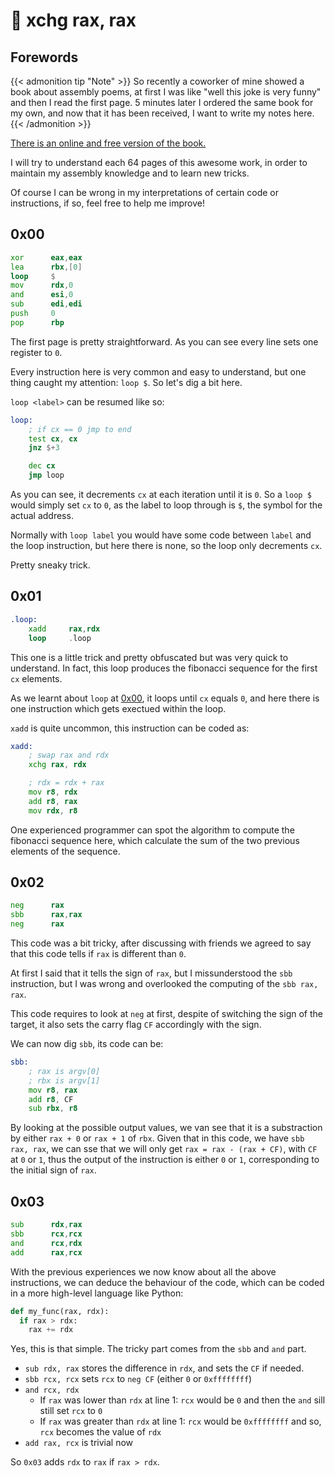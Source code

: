 # 🔎 xchg rax, rax


## Forewords

{{< admonition tip "Note" >}}
So recently a coworker of mine showed a book about assembly poems, at first I was like "well this joke is very funny" and then I read the first page. 5 minutes later I ordered the same book for my own, and now that it has been received, I want to write my notes here.
{{< /admonition >}}

[There is an online and free version of the book.](https://www.xorpd.net/pages/xchg_rax/snip_00.html)

I will try to understand each 64 pages of this awesome work, in order to maintain my assembly knowledge and to learn new tricks.

Of course I can be wrong in my interpretations of certain code or instructions, if so, feel free to help me improve!

## 0x00

```asm
xor      eax,eax
lea      rbx,[0]
loop     $
mov      rdx,0
and      esi,0
sub      edi,edi
push     0
pop      rbp
```

The first page is pretty straightforward. As you can see every line sets one register to `0`.

Every instruction here is very common and easy to understand, but one thing caught my attention: `loop $`. So let's dig a bit here.

`loop <label>` can be resumed like so:

```asm
loop:
    ; if cx == 0 jmp to end
    test cx, cx
    jnz $+3

    dec cx
    jmp loop
```

As you can see, it decrements `cx` at each iteration until it is `0`. So a `loop $` would simply set `cx` to `0`, as the label to loop through is `$`, the symbol for the actual address.

Normally with `loop label` you would have some code between `label` and the loop instruction, but here there is none, so the loop only decrements `cx`.

Pretty sneaky trick.

## 0x01

```asm
.loop:
    xadd     rax,rdx
    loop     .loop
```

This one is a little trick and pretty obfuscated but was very quick to understand. In fact, this loop produces the fibonacci sequence for the first `cx` elements.

As we learnt about `loop` at [0x00](#0x00), it loops until `cx` equals `0`, and here there is one instruction which gets exectued within the loop.

`xadd` is quite uncommon, this instruction can be coded as:

```asm
xadd:
    ; swap rax and rdx
    xchg rax, rdx

    ; rdx = rdx + rax
    mov r8, rdx
    add r8, rax
    mov rdx, r8
```

One experienced programmer can spot the algorithm to compute the fibonacci sequence here, which calculate the sum of the two previous elements of the sequence.

## 0x02

```asm
neg      rax
sbb      rax,rax
neg      rax
```

This code was a bit tricky, after discussing with friends we agreed to say that this code tells if `rax` is different than `0`.

At first I said that it tells the sign of `rax`, but I missunderstood the `sbb` instruction, but I was wrong and overlooked the computing of the `sbb rax, rax`.

This code requires to look at `neg` at first, despite of switching the sign of the target, it also sets the carry flag `CF` accordingly with the sign.

We can now dig `sbb`, its code can be:

```asm
sbb:
    ; rax is argv[0]
    ; rbx is argv[1]
    mov r8, rax
    add r8, CF
    sub rbx, r8
```

By looking at the possible output values, we van see that it is a substraction by either `rax + 0` or `rax + 1` of `rbx`. Given that in this code, we have `sbb rax, rax`, we can sse that we will only get `rax = rax - (rax + CF)`, with `CF` at `0` or `1`, thus the output of the instruction is either `0` or `1`, corresponding to the initial sign of `rax`.

## 0x03

```asm
sub      rdx,rax
sbb      rcx,rcx
and      rcx,rdx
add      rax,rcx
```

With the previous experiences we now know about all the above instructions, we can deduce the behaviour of the code, which can be coded in a more high-level language like Python:

```py
def my_func(rax, rdx):
  if rax > rdx:
    rax += rdx
```

Yes, this is that simple. The tricky part comes from the `sbb` and `and` part.

* `sub rdx, rax` stores the difference in `rdx`, and sets the `CF` if needed.
* `sbb rcx, rcx` sets `rcx` to `neg CF` (either `0` or `0xffffffff`)
* `and rcx, rdx`
    - If `rax` was lower than `rdx` at line 1: `rcx` would be `0` and then the `and` sill still set `rcx` to `0`
    - If `rax` was greater than `rdx` at line 1: `rcx` would be `0xffffffff` and so, `rcx` becomes the value of `rdx`
* `add rax, rcx` is trivial now

So `0x03` adds `rdx` to `rax` if `rax > rdx`.


